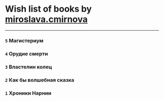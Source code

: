 # Wish list of books by [miroslava.cmirnova](http://vk.com/id231305029)
---

### `5` Магистериум

### `4` Орудие смерти

### `3` Властелин колец

### `2` Как бы волшебная сказка

### `1` Хроники Нарнии


